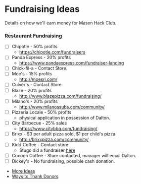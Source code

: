 # Fundraising Ideas

Details on how we'll earn money for Mason Hack Club.

### Restaurant Fundraising

- [ ] Chipotle - 50% profits
  - https://chipotle.com/fundraisers
- [ ] Panda Express - 20% profits
  - https://www.pandaexpress.com/fundraiser-landing
- [ ] Chick-fil-a - Contact Store.
- [ ] Moe's - 15% profits
  - http://moesri.com/
- [ ] Culver's - Contact Store
- [ ] Blaze - 20% profits
  - http://www.blazepizza.com/fundraising/
- [ ] Milano's - 20% profits
  - http://www.milanossubs.com/community/
- [ ] Pizzeria Locale - 50% profits
  - physical application in possession of Dalton.
- [ ] City Barbecue - 25% sales
  - https://www.citybbq.com/fundraising/
- [ ] Brixx - $3 per adult pizza sold, $1 per child's pizza
  -  http://brixxpizza.com/community/
- [ ] Kidd Coffee - Contact store
  - Stugo did a fundraiser [here](https://twitter.com/MHSStuGo/status/811537648972156932)
- [ ] Cocoon Coffee - Store contacted, manager will email Dalton.
- [ ] Dickey's - No fundraising, possible cash donation.

- [More Ideas](https://www.scholasticatravel.com/2012/08/06/20-chain-restaurants-with-fundraising-opportunities-for-school-trips/)
- [Ways to Thank Donors](https://www.classy.org/blog/15-creative-ways-to-thank-donors/)
